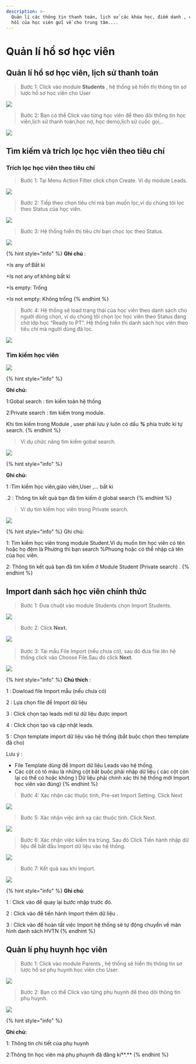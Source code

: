 ```yaml
---
description: >-
  Quản lí các thông tin thanh toán, lịch sử các khóa học, điểm danh , các phản
  hồi của học viên gửi về cho trung tâm....
---
```


# Quản lí hồ sơ học viên

## Quản lí hồ sơ học viên, lịch sử thanh toán

> Bước 1: Click vào module **Students** , hệ thống sẽ hiển thị thông tin sơ lược hồ sơ học viên cho User

![](../.gitbook/assets/hshv1.png)

> Bước 2: Bạn có thể Click vào từng học viên để theo dõi thông tin học viên,lịch sử thanh toán,học nợ, học demo,lịch sử cuộc gọi,..

![](../.gitbook/assets/hshv2.png)

## Tìm kiếm và trích lọc học viên theo tiêu chí

### Trích lọc học viên theo tiêu chí

> Bước 1: Tại Menu Action Filter click chọn Create. Ví dụ module Leads.

![](../.gitbook/assets/trichloc1.png)

> Bước 2: Tiếp theo chọn tiêu chí mà bạn muốn lọc,ví dụ chúng tôi lọc theo Status của học viên.

![](../.gitbook/assets/trichloc2.png)

> Bước 3: Hệ thống hiển thị tiêu chí bạn chọc lọc theo Status.

![](../.gitbook/assets/trichloc3.png)

{% hint style="info" %}
**Ghi chú** :

+Is any of:Bất kì

+Is not any of:không bất kì

+Is empty: Trống 

+Is not empty: Không trống
{% endhint %}

> Bước 4: Hệ thống sẽ load trạng thái của học viên theo danh sách cho người dùng chọn, ví dụ chúng tôi chọn lọc học viên theo Status đang chờ lớp học “Ready to PT”. Hệ thống hiển thị danh sách học viên theo tiêu chí mà người dùng đã lọc.

![](../.gitbook/assets/trichloc4.png)

### Tìm kiếm học viên 

![](../.gitbook/assets/timkiem1.png)

{% hint style="info" %}
**Ghi chú:**

1:Gobal search : tìm kiếm toàn hệ thống 

2:Private search : tìm kiếm trong module.

Khi tìm kiếm trong Module , user phải lưu ý luôn có dấu _**%**_ phía trước kí tự search.
{% endhint %}

> Ví dụ chức năng tìm kiếm gobal search.

![](../.gitbook/assets/timkiem2.png)

{% hint style="info" %}
**Ghi chú:**

1 :Tìm kiếm học viên,giáo viên,User ,… bất kì 

.2 : Thông tin kết quả bạn đã tìm kiếm ở global search
{% endhint %}

> Ví dụ tìm kiếm học viên trong Private search.

![](../.gitbook/assets/timkiem3.png)

{% hint style="info" %}
Ghi chú:

1: Tìm kiếm học viên trong module Student.Ví dụ muốn tim học viên có tên hoặc họ đệm là Phương thì bạn search %Phuong hoặc có thể nhập cả tên của học viên. 

2: Thông tin kết quả bạn đã tìm kiếm ở Module Student \(Private search\) .
{% endhint %}

## Import danh sách học viên chính thức

> Bước 1: Đưa chuột vào module Students chọn Import Students.

![](../.gitbook/assets/importstudent1.png)

> Bước 2: Click **Next.**

​![](https://blobscdn.gitbook.com/v0/b/gitbook-28427.appspot.com/o/assets%2F-LrHReb9JsrFo3TW8d7S%2F-LuffEjcQA3UmXbuzuM0%2F-Lufj5umrs-UEN4jhJyD%2F2.png?alt=media&token=572ce6de-02eb-4910-a56f-ab8916465c98)

> Bước 3: Tải mẫu File Import \(nếu chưa có\), sau đó đưa file lên hệ thống click vào Choose File.Sau đó click **Next**.

![](../.gitbook/assets/importstudent.png)

{% hint style="info" %}
**Chú thích** :

1 : Dowload file Import mẫu \(nếu chưa có\)

2 : Lựa chọn file để Import dữ liệu

3 : Click chọn tạo leads mới từ dữ liệu được import

4 : Click chọn tạo và cập nhật leads.

5 : Chọn template import dữ liệu vào hệ thống \(bắt buộc chọn theo template đã cho\)

Lưu ý :

* File Template dùng để Import dữ liệu Leads vào hệ thống.
* Các cột có tô màu là những cột bắt buộc phải nhập dữ liệu \( các cột còn lại có thể có hoặc không \) Dữ liệu phải chính xác thì hệ thống mới Import học viên vào đúng\)
{% endhint %}

> Bước 4: Xác nhận các thuộc tính, Pre-set Import Setting. Click Next

![](https://blobscdn.gitbook.com/v0/b/gitbook-28427.appspot.com/o/assets%2F-LrHReb9JsrFo3TW8d7S%2F-LuffEjcQA3UmXbuzuM0%2F-LufjHitqdHtQvQ5m7kL%2F4.png?alt=media&token=43ea25dd-016f-4f04-9ffc-7dd181d66b8b)

> Bước 5: Xác nhận việc ánh xạ các thuộc tính. Click Next.

![](https://blobscdn.gitbook.com/v0/b/gitbook-28427.appspot.com/o/assets%2F-LrHReb9JsrFo3TW8d7S%2F-LuffEjcQA3UmXbuzuM0%2F-LufjNESlyJ8i--KyXei%2F5.png?alt=media&token=1b750cb8-2ce7-4916-aae4-e0e809438633)

> Bước 6: Xác nhận việc kiểm tra trùng. Sau đó Click Tiến hành nhập dữ liệu để bắt đầu Import dữ liệu vào hệ thống.

![](https://blobscdn.gitbook.com/v0/b/gitbook-28427.appspot.com/o/assets%2F-LrHReb9JsrFo3TW8d7S%2F-LuffEjcQA3UmXbuzuM0%2F-LufjVg5Qr3a_xKHLqQ0%2F6.png?alt=media&token=f7e61c9a-0fbf-4231-8610-6a4b1ae20b40)

> Bước 7: Kết quả sau khi Import.

![](https://blobscdn.gitbook.com/v0/b/gitbook-28427.appspot.com/o/assets%2F-LrHReb9JsrFo3TW8d7S%2F-LuffEjcQA3UmXbuzuM0%2F-LufjamgRtLaAkNJW20E%2F7.png?alt=media&token=1ef8695e-033d-46d6-81ab-4976108ea4b3)

{% hint style="info" %}
**Ghi chú**:

1 : Click vào để quay lại bước nhập trước đó.

2 : Click vào để tiến hành Import thêm dữ liệu .

3 : Click vào để hoàn tất việc Import hệ thống sẽ tự động chuyển về màn hình danh sách HVTN
{% endhint %}

## Quản lí phụ huynh học viên

> Bước 1: Click vào module Parents , hệ thống sẽ hiển thị thông tin sơ lược hồ sơ phụ huynh học viên cho User.

![](../.gitbook/assets/phuhuynh.png)

> Bước 2: Bạn có thể Click vào từng phụ huynh để theo dõi thông tin phụ huynh.

![](../.gitbook/assets/phuhuynh1.png)

{% hint style="info" %}
**Ghi chú:**

1: Thông tin chi tiết của phụ huynh 

2:Thông tin học viên mà phụ phuynh đã đăng kí**.**
{% endhint %}

